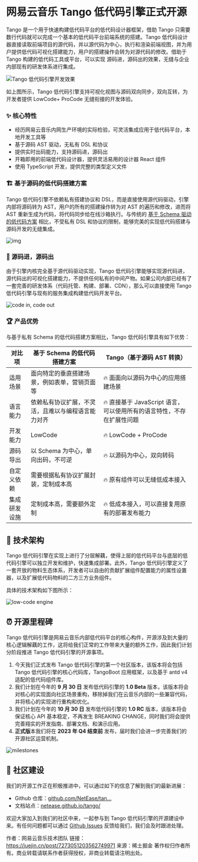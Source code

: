 # 网易云音乐 Tango 低代码引擎正式开源

Tango 是一个用于快速构建低代码平台的低代码设计器框架，借助 Tango 只需要数行代码就可以完成一个基本的低代码平台前端系统的搭建。Tango 低代码设计器直接读取前端项目的源代码，并以源代码为中心，执行和渲染前端视图，并为用户提供低代码可视化搭建能力，用户的搭建操作会转为对源代码的修改。借助于 Tango 构建的低代码工具或平台，可以实现 源码进，源码出的效果，无缝与企业内部现有的研发体系进行集成。

![Tango 低代码引擎开发效果](https://p6.music.126.net/obj/wonDlsKUwrLClGjCm8Kx/30108735057/7ba9/dced/9ac3/420f6e04b371dd47de06e7d71142560d.gif)

如上图所示，Tango 低代码引擎支持可视化视图与源码双向同步，双向互转，为开发者提供 LowCode+ ProCode 无缝衔接的开发体验。

### ✨ 核心特性

- 经历网易云音乐内网生产环境的实际检验，可灵活集成应用于低代码平台，本地开发工具等
- 基于源码 AST 驱动，无私有 DSL 和协议
- 提供实时出码能力，支持源码进，源码出
- 开箱即用的前端低代码设计器，提供灵活易用的设计器 React 组件
- 使用 TypeScript 开发，提供完整的类型定义文件

### 🏗️ 基于源码的低代码搭建方案

Tango 低代码引擎不依赖私有搭建协议和 DSL，而是直接使用源代码驱动，引擎内部将源码转为 AST，用户的所有的搭建操作转为对 AST 的遍历和修改，进而将 AST 重新生成为代码，将代码同步给在线沙箱执行。与传统的 [基于 Schema 驱动的低代码方案](https://link.juejin.cn?target=https%3A%2F%2Fmp.weixin.qq.com%2Fs%2FyqYey76qLGYPfDtpGkVFfA) 相比，不受私有 DSL 和协议的限制，能够完美的实现低代码搭建与源码开发的无缝集成。

![img](https://p5.music.126.net/obj/wonDlsKUwrLClGjCm8Kx/13140534982/ee2e/f42c/cc9a/184e2918a011b57d46e6c64a2722fa44.png)

### 📄 源码进，源码出

由于引擎内核完全基于源代码驱动实现，Tango 低代码引擎能够实现源代码进，源代码出的可视化搭建能力，不提供任何私有的中间产物。如果公司内部已经有了一套完善的研发体系（代码托管、构建、部署、CDN），那么可以直接使用 Tango 低代码引擎与现有的服务集成构建低代码开发平台。

![code in, code out](https://p6.music.126.net/obj/wonDlsKUwrLClGjCm8Kx/30187725671/1223/f6e5/608d/9385b95f6cbe45b424b6cff7c5e8ed75.png)

### 🏆 产品优势

与基于私有 Schema 的低代码搭建方案相比，Tango 低代码引擎具有如下优势：

| 对比项       | 基于 Schema 的低代码搭建方案                       | Tango（基于源码 AST 转换）                                   |
| ------------ | -------------------------------------------------- | ------------------------------------------------------------ |
| 适用场景     | 面向特定的垂直搭建场景，例如表单，营销页面等       | 🔥 面面向以源码为中心的应用搭建场景                           |
| 语言能力     | 依赖私有协议扩展，不灵活，且难以与编程语言能力对齐 | 🔥 直接基于 JavaScript 语言，可以使用所有的语言特性，不存在扩展性问题 |
| 开发能力     | LowCode                                            | 🔥 LowCode + ProCode                                          |
| 源码导出     | 以 Schema 为中心，单向出码，不可逆                 | 🔥 以源码为中心，双向转码                                     |
| 自定义依赖   | 需要根据私有协议扩展封装，定制成本高               | 🔥 原有组件可以无缝低成本接入                                 |
| 集成研发设施 | 定制成本高，需要额外定制                           | 🔥 低成本接入，可以直接复用原有的部署发布能力                 |

## 📐 技术架构

Tango 低代码引擎在实现上进行了分层解藕，使得上层的低代码平台与底层的低代码引擎可以独立开发和维护，快速集成部署。此外，Tango 低代码引擎定义了一套开放的物料生态体系，开发者可以自由的贡献扩展组件配置能力的属性设置器，以及扩展低代码物料的二方三方业务组件。

具体的技术架构如下图所示：

![low-code engine](https://p6.music.126.net/obj/wonDlsKUwrLClGjCm8Kx/30187724974/26e8/1bf9/ffa0/8df8c6f284c2e6a6cd2b991b57f02c4c.png)

## ⏰ 开源里程碑

Tango 低代码引擎是网易云音乐内部低代码平台的核心构件，开源涉及到大量的核心逻辑解藕的工作，这将给我们正常的工作带来大量的额外工作，因此我们计划分阶段推进 Tango 低代码引擎的开源事项。

1. 今天我们正式发布 Tango 低代码引擎的第一个社区版本，该版本将会包括 Tango 低代码引擎的核心代码库，TangoBoot 应用框架，以及基于 antd v4 适配的低代码组件库。
2. 我们计划在今年的 **9 月 30 日** 发布低代码引擎的 **1.0 Beta** 版本，该版本将会对核心的实现面向社区场景重构，移除掉我们在云音乐内部的一些兼容代码，并将核心的实现进行重构和优化。
3. 我们计划在今年的 **10 月 30 日** 发布低代码引擎的 **1.0 RC** 版本，该版本将会保证核心 API 基本稳定，不再发生 BREAKING CHANGE，同时我们将会提供完善翔实的开发指南、部署文档、和演示应用。
4. **正式版**本我们将在 **2023 年 Q4 结束前** 发布，届时我们会进一步完善我们的开源社区运营机制。

![milestones](https://p5.music.126.net/obj/wonDlsKUwrLClGjCm8Kx/30187726743/a6c6/a501/f7bc/dce2f45b1b9dd14adefbf5f1f4a777e3.png)

## 🤝 社区建设

我们的开源工作正在积极推进中，可以通过如下的信息了解到我们的最新进展：

- Github 仓库：[github.com/NetEase/tan…](https://link.juejin.cn?target=https%3A%2F%2Fgithub.com%2FNetEase%2Ftango)
- 文档站点：[netease.github.io/tango/](https://link.juejin.cn?target=https%3A%2F%2Fnetease.github.io%2Ftango%2F)

欢迎大家加入到我们的社区中来，一起参与到 Tango 低代码引擎的开源建设中来。有任何问题都可以通过 [Github Issues](https://link.juejin.cn?target=https%3A%2F%2Fgithub.com%2FNetEase%2Ftango%2Fissues) 反馈给我们，我们会及时跟进处理。



作者：网易云音乐技术团队
链接：https://juejin.cn/post/7273051203562749971
来源：稀土掘金
著作权归作者所有。商业转载请联系作者获得授权，非商业转载请注明出处。
